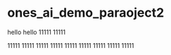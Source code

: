 # ones_ai_demo_paraoject2
hello hello
11111
11111

11111
11111
11111
11111
11111
11111
11111
11111
11111
